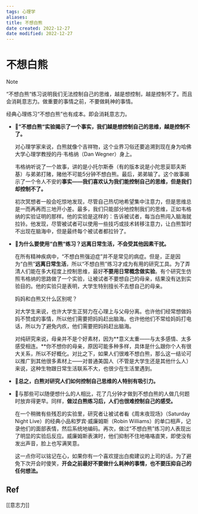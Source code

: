 ```yaml
---
tags: 心理学
aliases: 
title: 不想白熊
date created: 2022-12-27
date modified: 2022-12-27
---
```


# 不想白熊

> [!NOTE]
> “不想白熊“练习说明我们无法控制自己的思维，越是想控制，越是控制不了。而且会消耗意志力。做重要的事情之前，不要做耗神的事情。

经典心理练习“不想白熊”也有成本。即会消耗意志力。

-   🐼**”不想白熊“实验揭示了一个事实，我们越是想控制自己的思维，越是控制不了。**
    
    对心理学家来说，白熊就像个吉祥物，这个业界习俗还要追溯到现在身为哈佛大学心理学教授的丹·韦格纳（Dan Wegner）身上。
    
    韦格纳听说了一个故事，讲的是小托尔斯泰（有的版本说是小陀思妥耶夫斯基）与弟弟打赌，赌他不可能5分钟不想白熊。最后，弟弟输了。这个故事揭示了一个令人不安的**事实——我们喜欢认为我们能控制自己的思维，但是我们却控制不了。**
    
    初次冥想者一般会吃惊地发现，尽管自己热切地希望集中注意力，但是思维总是一而再再而三地开小差。最多，我们只能部分地控制我们的思维，正如韦格纳的实验证明的那样。他的实验是这样的：告诉被试者，每当白熊闯入脑海就拉铃。他发现，尽管被试者可以使用一些技巧或技术转移注意力，让白熊暂时不出现在脑海中，但是最终每个被试者都拉铃了。
    
-   🐼**为什么要使用“白熊“练习？远离日常生活，不会受其他因素干扰。**
    
    在所有精神疾病中，“不想白熊强迫症”并不是常见的病症。但是，正是因为“白熊”**远离日常生活**，所以“不想白熊”练习才成为有用的研究工具。为了弄清人们能在多大程度上控制思维，最好**不要用日常概念做实验**。有个研究生仿照韦格纳的思路做了一个实验，让被试者不要想自己的母亲，结果没有达到实验目的。他的实验只是表明，大学生特别擅长不去想自己的母亲。
    
    妈妈和白熊又什么区别呢？
    
    对大学生来说，也许大学生正努力在心理上与父母分离。也许他们经常想做妈妈不赞成的事情，所以他们需要把妈妈赶出脑海。也许他他们不常给妈妈打电话，所以为了避免内疚，他们需要把妈妈赶出脑海。
    
    对纯研究来说，母亲并不是个好素材，因为**意义太重——与太多感情、太多感受相连。**你不想你的母亲，原因可能多种多样，具体是什么跟你个人有很大关系，所以不好概化。对比之下，如果人们很难不想白熊，那么这一结论可以推广到其他很多素材上——对普通美国人（不管是大学生还是其他什么人）来说，这种生物跟日常生活联系不大，也很少在生活里遇到。
    
-   🐼**总之，白熊对研究人们如何控制自己思维的人特别有吸引力。**
    
-   🐼与那些可以随便想什么的人相比，花了几分钟才做到不想白熊的人做几何题时放弃得更早。同样，**做过白熊练习后，人们也很难控制自己的感受。**
    
    在一个稍微有些残忍的实验里，研究者让被试者看《周末夜现场》（Saturday Night Live）的经典小品和罗宾·威廉姆斯（Robin Williams）的单口相声，记录他们的面部表情，然后系统地编码。再次，做过“不想白熊”练习的人表现出了明显的实验后反应。威廉姆斯表演时，他们抑制不住地咯咯直笑，即使没有发出声音，脸上也写满笑意。
    
    这一点你可以铭记在心，如果你有一个喜欢提出白痴建议的上司的话，为了避免下次开会时傻笑，**开会之前最好不要做什么耗神的事情，也不要压抑自己的任何想法。**

## Ref
[[意志力]]